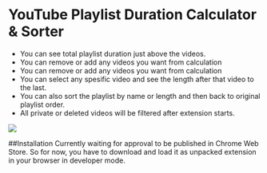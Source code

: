# YouTube Playlist Duration Calculator & Sorter
<ul>
<li>You can see total playlist duration just above the videos. </li>
<li>You can remove or add any videos you want from calculation </li>
<li>You can remove or add any videos you want from calculation </li>
<li>You can select any spesific video and see the length after that video to the last. </li>
<li>You can also sort the playlist by name or length and then back to original playlist order. </li>
<li>All private or deleted videos will be filtered after extension starts. </li>
</ul>


![](images/screenshots/ss1.png)


##Installation
Currently waiting for approval to be published in Chrome Web Store. So for now, you have to download and load it as unpacked extension in your browser in developer mode.